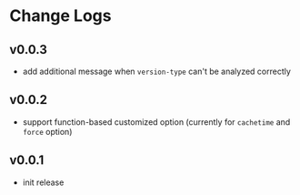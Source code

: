 # Change Logs

## v0.0.3

 - add additional message when `version-type` can't be analyzed correctly


## v0.0.2

 - support function-based customized option (currently for `cachetime` and `force` option)


## v0.0.1

 - init release
